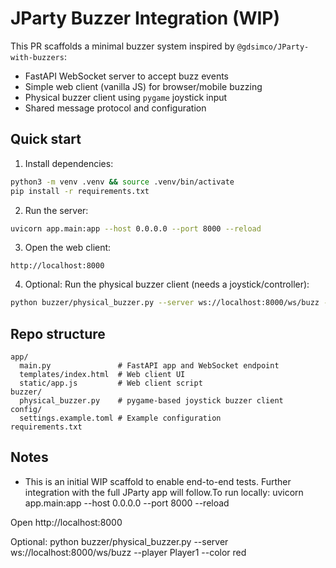 
# JParty Buzzer Integration (WIP)

This PR scaffolds a minimal buzzer system inspired by `@gdsimco/JParty-with-buzzers`:

- FastAPI WebSocket server to accept buzz events
- Simple web client (vanilla JS) for browser/mobile buzzing
- Physical buzzer client using `pygame` joystick input
- Shared message protocol and configuration

## Quick start

1) Install dependencies:

```bash
python3 -m venv .venv && source .venv/bin/activate
pip install -r requirements.txt
```

2) Run the server:

```bash
uvicorn app.main:app --host 0.0.0.0 --port 8000 --reload
```

3) Open the web client:

`http://localhost:8000`

4) Optional: Run the physical buzzer client (needs a joystick/controller):

```bash
python buzzer/physical_buzzer.py --server ws://localhost:8000/ws/buzz --player Player1 --color red
```

## Repo structure

```
app/
  main.py               # FastAPI app and WebSocket endpoint
  templates/index.html  # Web client UI
  static/app.js         # Web client script
buzzer/
  physical_buzzer.py    # pygame-based joystick buzzer client
config/
  settings.example.toml # Example configuration
requirements.txt
```

## Notes

- This is an initial WIP scaffold to enable end-to-end tests. Further integration with the full JParty app will follow.To run locally:
  uvicorn app.main:app --host 0.0.0.0 --port 8000 --reload

Open http://localhost:8000

Optional: python buzzer/physical_buzzer.py --server ws://localhost:8000/ws/buzz --player Player1 --color red
